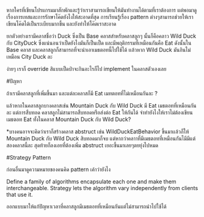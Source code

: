 หากใครที่เขียนโปรแกรมมาสักพักและรู้ว่าเราสามารถเขียนให้มันทำงานได้ตามที่เราต้องการ แต่พอมาดูเรื่องการเทสและการรักษาโค๊ตยังไงให้สะอาดที่สุด การเรียนรู้เรื่อง pattern ต่างๆสามารถช่วยให้เราเขียนโค๊ตได้เป็นระเบียบมากขึ้น และยังทำให้โค๊ตเราสะอาด  

ยกตัวอย่างเรามีคลาสชื่อว่า Duck ซึ่งเป็น Base คลาสสำหรับคลาสลูกๆ นั้นก็คือคลาว Wild Duck กับ  CityDuck ซึ่งแน่นอนว่าเป็ดยังไงมันก็เป็นเป็ด และมีพฤติกรรมที่เหมือนกันคือ Eat ดังนั้นใน Base คลาส และคลาสลูกก็สามารถที่จะนำเอาเมธตอทนี้ไปใช้ได้ เเล้วหาก Wild Duck มันกินไม่เหมือน City Duck ละ 

ง่ายๆ เราก็ override สิแบบเป็ดป่าจะกินอะไรก็ไป implement ในคลาสตัวเองเลย 

 

#ปัญหา 

ถ้าเรามีคลาสลูกที่เพิ่มขึ้นมา และแต่ละคลาสก็มี  Eat เมทตอทที่ไม่เหมือนกันละ ?  

แล้วหากในคลาสลูกบางคลาสเช่น Mountain Duck กับ Wild Duck มี Eat เมธตอทที่เหมือนกันละ แต่การสืบทอด คลาสลูกไม่สามารถสืบทอดหรือส่งต่อ  Eat ให้กันได้ จำทำยังไงให้เราไม่ต้องเขียน เมธตอท Eat ทั้งในคลาส Mountain Duck กับ Wild Duck?   

 

*บางคนอาจจะคิดว่าเราก็สร้างคลาส abstruct เช่น  WildDuckEatBehavior ขึ้นมาเเล้วก็ให้ Mountain Duck กับ Wild Duck สิบทอดมาก็จบ แต่หากว่าคลาาที่มีเมธตอทที่เหมือนกันไมีมีแต่สองคลาสนี้ละ สุดท้ายก็ลงเอยที่ต้องเพิ่ม abstruct เยอะขึ้นมาเลยๆตยยุ่งไปหมด 

 

#Strategy Pattern 

ก่อนอื่นมาดูความหมายของคนคิด pattern เค้าว่ายังไง 

Define a family of algorithms encapsulate each one and make them interchangeable. Strategy lets the algorithm vary independently from clients that use it. 

ออกแบบมาให้แก้ปัญหาเวลาที่คลาสลูกมีเมธตอทที่เหมือนกันแต่ไม่สามารถนำไปใช้ได้  

 

 

 
